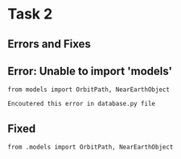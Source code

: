 # Task 2
## Errors and Fixes

## Error: Unable to import 'models'
```from models import OrbitPath, NearEarthObject```

`Encoutered this error in database.py file`

## Fixed
```from .models import OrbitPath, NearEarthObject```